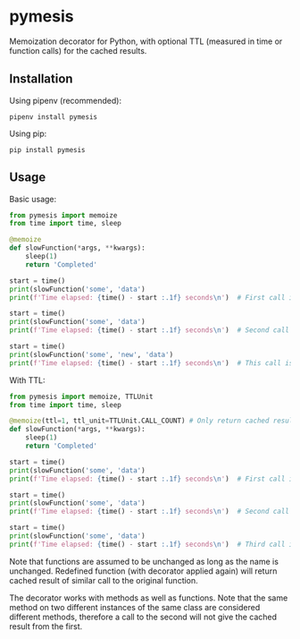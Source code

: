 # pymesis
Memoization decorator for Python, with optional TTL (measured in time or function calls) for the cached results.

## Installation

Using pipenv (recommended):

```shell
pipenv install pymesis
```

Using pip:

```shell
pip install pymesis
```


## Usage

Basic usage:

```python
from pymesis import memoize
from time import time, sleep

@memoize
def slowFunction(*args, **kwargs):
    sleep(1)
    return 'Completed'

start = time()
print(slowFunction('some', 'data')
print(f'Time elapsed: {time() - start :.1f} seconds\n')  # First call is slow

start = time()
print(slowFunction('some', 'data')
print(f'Time elapsed: {time() - start :.1f} seconds\n')  # Second call is fast, as data is cached

start = time()
print(slowFunction('some', 'new', 'data')
print(f'Time elapsed: {time() - start :.1f} seconds\n')  # This call is slow, as attributes have changed
```

With TTL:

```python
from pymesis import memoize, TTLUnit
from time import time, sleep

@memoize(ttl=1, ttl_unit=TTLUnit.CALL_COUNT) # Only return cached result once, then go back to calling flowFunction
def slowFunction(*args, **kwargs):
    sleep(1)
    return 'Completed'

start = time()
print(slowFunction('some', 'data')
print(f'Time elapsed: {time() - start :.1f} seconds\n')  # First call is slow

start = time()
print(slowFunction('some', 'data')
print(f'Time elapsed: {time() - start :.1f} seconds\n')  # Second call is fast

start = time()
print(slowFunction('some', 'data')
print(f'Time elapsed: {time() - start :.1f} seconds\n')  # Third call is slow, as cache has expired (TTL=1).
```

Note that functions are assumed to be unchanged as long as the name is unchanged. Redefined function (with decorator applied again) will return cached result of similar call to the original function.

The decorator works with methods as well as functions. Note that the same method on two different instances of the same class are considered different methods, therefore a call to the second will not give the cached result from the first. 

<!--
TODO:

How it works

Build status
-->
